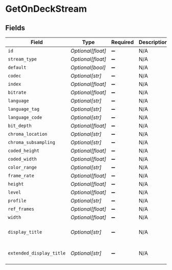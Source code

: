 # GetOnDeckStream


## Fields

| Field                    | Type                     | Required                 | Description              | Example                  |
| ------------------------ | ------------------------ | ------------------------ | ------------------------ | ------------------------ |
| `id`                     | *Optional[float]*        | :heavy_minus_sign:       | N/A                      | 211234                   |
| `stream_type`            | *Optional[float]*        | :heavy_minus_sign:       | N/A                      | 1                        |
| `default`                | *Optional[bool]*         | :heavy_minus_sign:       | N/A                      |                          |
| `codec`                  | *Optional[str]*          | :heavy_minus_sign:       | N/A                      | hevc                     |
| `index`                  | *Optional[float]*        | :heavy_minus_sign:       | N/A                      | 0                        |
| `bitrate`                | *Optional[float]*        | :heavy_minus_sign:       | N/A                      | 918                      |
| `language`               | *Optional[str]*          | :heavy_minus_sign:       | N/A                      | English                  |
| `language_tag`           | *Optional[str]*          | :heavy_minus_sign:       | N/A                      | en                       |
| `language_code`          | *Optional[str]*          | :heavy_minus_sign:       | N/A                      | eng                      |
| `bit_depth`              | *Optional[float]*        | :heavy_minus_sign:       | N/A                      | 8                        |
| `chroma_location`        | *Optional[str]*          | :heavy_minus_sign:       | N/A                      | left                     |
| `chroma_subsampling`     | *Optional[str]*          | :heavy_minus_sign:       | N/A                      | 4:2:0                    |
| `coded_height`           | *Optional[float]*        | :heavy_minus_sign:       | N/A                      | 1080                     |
| `coded_width`            | *Optional[float]*        | :heavy_minus_sign:       | N/A                      | 1920                     |
| `color_range`            | *Optional[str]*          | :heavy_minus_sign:       | N/A                      | tv                       |
| `frame_rate`             | *Optional[float]*        | :heavy_minus_sign:       | N/A                      | 25                       |
| `height`                 | *Optional[float]*        | :heavy_minus_sign:       | N/A                      | 1080                     |
| `level`                  | *Optional[float]*        | :heavy_minus_sign:       | N/A                      | 120                      |
| `profile`                | *Optional[str]*          | :heavy_minus_sign:       | N/A                      | main                     |
| `ref_frames`             | *Optional[float]*        | :heavy_minus_sign:       | N/A                      | 1                        |
| `width`                  | *Optional[float]*        | :heavy_minus_sign:       | N/A                      | 1920                     |
| `display_title`          | *Optional[str]*          | :heavy_minus_sign:       | N/A                      | 1080p (HEVC Main)        |
| `extended_display_title` | *Optional[str]*          | :heavy_minus_sign:       | N/A                      | 1080p (HEVC Main)        |
